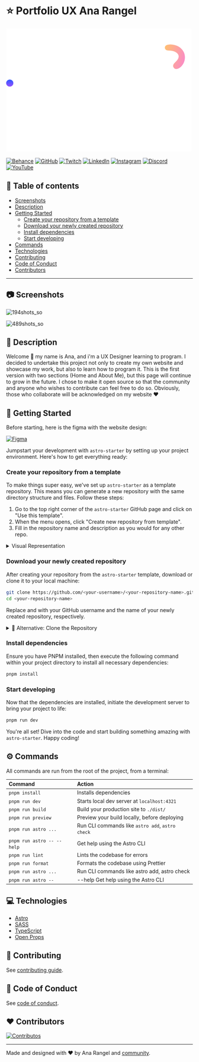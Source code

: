# ⭐ Portfolio UX Ana Rangel

![UX Ana Rangel Logo](./docs/ana-logo.svg)

[![Behance](https://img.shields.io/badge/Behance-0054F7?style=for-the-badge&logo=behance&logoColor=white)](https://www.behance.net/rangelana1a2a6)
[![GitHub](https://img.shields.io/badge/GitHub-100000?style=for-the-badge&logo=github&logoColor=white)](https://github.com/AnaRangel)
[![Twitch](https://img.shields.io/badge/Twitch-9146FF?style=for-the-badge&logo=twitch&logoColor=white)](https://www.twitch.tv/uxanarangel)
[![LinkedIn](https://img.shields.io/badge/LinkedIn-0077B5?style=for-the-badge&logo=linkedin&logoColor=white)](https://www.linkedin.com/in/ux-ana-rangel/)
[![Instagram](https://img.shields.io/badge/Instagram-E4405F?style=for-the-badge&logo=instagram&logoColor=white)](https://www.instagram.com/ux.ana.rangel/)
[![Discord](https://img.shields.io/badge/Discord-5865F2?style=for-the-badge&logo=discord&logoColor=white)](https://discord.gg/DmAH4gU2BS)
[![YouTube](https://img.shields.io/badge/YouTube-FF0000?style=for-the-badge&logo=youtube&logoColor=white)](https://www.youtube.com/channel/UC2gxu8X4t7hQ14q8t81PFlQ)

## 👀 Table of contents

- [Screenshots](#-screenshots)
- [Description](#-description)
- [Getting Started](#-getting-started)
  - [Create your repository from a template](#create-your-repository-from-a-template)
  - [Download your newly created repository](#download-your-newly-created-repository)
  - [Install dependencies](#install-dependencies)
  - [Start developing](#start-developing)
- [Commands](#%EF%B8%8F-commands)
- [Technologies](#-technologies)
- [Contributing](#-contributing)
- [Code of Conduct](#-code-of-conduct)
- [Contributors](#%EF%B8%8F-contributors)

---

## 📷 Screenshots

![194shots_so](https://github.com/AnaRangel/anarangel.github.io/assets/30361612/523bad03-030a-43d4-849c-dc6f1fa48be9)

![489shots_so](https://github.com/AnaRangel/anarangel.github.io/assets/30361612/63082b39-1568-46a3-aeed-b1901e7c61b1)

## 📖 Description

Welcome 🌟 my name is Ana, and i'm a UX Designer learning to program. I decided to undertake this project not only to create my own website and showcase my work, but also to learn how to program it. This is the first version with two sections (Home and About Me), but this page will continue to grow in the future. I chose to make it open source so that the community and anyone who wishes to contribute can feel free to do so. Obviously, those who collaborate will be acknowledged on my website ❤️

## 🏁 Getting Started

Before starting, here is the figma with the website design:

[![Figma](https://img.shields.io/badge/Figma-F24E1E?style=for-the-badge&logo=figma&logoColor=white)](https://www.figma.com/design/JZhuiA3nyNRSFWVsunpV4K/Website-Ana-Rangel?node-id=5-1513&t=HMYitHqo325FaatD-1)

Jumpstart your development with `astro-starter` by setting up your project environment. Here's how to get everything ready:

### Create your repository from a template

To make things super easy, we've set up `astro-starter` as a template repository. This means you can generate a new repository with the same directory structure and files. Follow these steps:

1. Go to the top right corner of the `astro-starter` GitHub page and click on "Use this template".
2. When the menu opens, click "Create new repository from template".
3. Fill in the repository name and description as you would for any other repo.

<details>
<summary>Visual Representation</summary>

![Create from template GIF placeholder](./public/assets/images/readme/how-to-template.gif)

</details>

### Download your newly created repository

After creating your repository from the `astro-starter` template, download or clone it to your local machine:

```bash
git clone https://github.com/<your-username>/<your-repository-name>.git
cd <your-repository-name>
```

Replace <your-username> and <your-repository-name> with your GitHub username and the name of your newly created repository, respectively.

<details>
<summary>🚀 Alternative: Clone the Repository</summary>

If you prefer to clone the repository directly, you can do so by running the following commands in your terminal:

```bash
git clone https://github.com/zyruks/astro-starter.git
cd astro-starter
```

</details>

### Install dependencies

Ensure you have PNPM installed, then execute the following command within your project directory to install all necessary dependencies:

```bash
pnpm install
```

### Start developing

Now that the dependencies are installed, initiate the development server to bring your project to life:

```bash
pnpm run dev
```

You're all set! Dive into the code and start building something amazing with `astro-starter`. Happy coding!

## ⚙️ Commands

All commands are run from the root of the project, from a terminal:

| Command                    | Action                                           |
| :------------------------- | :----------------------------------------------- |
| `pnpm install`             | Installs dependencies                            |
| `pnpm run dev`             | Starts local dev server at `localhost:4321`      |
| `pnpm run build`           | Build your production site to `./dist/`          |
| `pnpm run preview`         | Preview your build locally, before deploying     |
| `pnpm run astro ...`       | Run CLI commands like `astro add`, `astro check` |
| `pnpm run astro -- --help` | Get help using the Astro CLI                     |
| `pnpm run lint`            | Lints the codebase for errors                    |
| `pnpm run format`          | Formats the codebase using Prettier              |
| `pnpm run astro ...`       | Run CLI commands like astro add, astro check     |
| `pnpm run astro --`        | --help Get help using the Astro CLI              |

## 💻 Technologies

- [Astro](https://astro.build/)
- [SASS](https://sass-lang.com/)
- [TypeScript](https://www.typescriptlang.org/)
- [Open Props](https://open-props.style/)

## 🚀 Contributing

See [contributing guide](./docs/CONTRIBUTING.md).

## 🤝 Code of Conduct

See [code of conduct](./docs/CODE_OF_CONDUCT.md).

## ❤️ Contributors

<a href="https://github.com/AnaRangel/anarangel.github.io/graphs/contributors">
  <img src="https://contrib.rocks/image?repo=AnaRangel/anarangel.github.io" alt="Contributos" />
</a>

---

Made and designed with ❤️ by Ana Rangel and [community](https://github.com/AnaRangel/anarangel.github.io/graphs/contributors).
